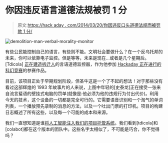 # 你因违反语言道德法规被罚 1 分

> 原文:[https://hack aday . com/2014/03/20/你因违反口头道德法规而被罚款 1 分/](https://hackaday.com/2014/03/20/you-are-fined-1-credit-for-a-violation-of-the-verbal-morality-statute/)

![demolition-man-verbal-morality-monitor](../Images/0ad0243654398383f98c3109c964236e.png)

有些公民能控制自己的语言，有些则不能。文明社会要做什么？在一个反乌托邦的未来，你可以依靠电子监控。但是等等，未来是现在…或者是几个星期后。[Tdicola] [正在建造拆迁人](http://hackaday.io/project/531-Demolition-Man-Verbal-Morality-Statute-Monitor)的言语道德监控器，作为他参加 [Hackaday 正在进行的科幻竞赛](http://hackaday.io/page/276)的参赛作品。

目前，该项目正处于早期规划阶段，但圣牛这是一个了不起的想法！对于那些没有看过这部辉煌的 1993 年故事片的人来说，上图中年轻的[史泰龙]正在接受一张来自流言蜚语的壁挂式电脑的罚单(就像是:他必须为他的违规行为付出代价)。利用今天的技术，这个设备的一切都是完全可行的。它需要语音识别和一个淘气的单词列表，一个播放预先录制的消息的方法，以及一个吐出门票的打印机。项目的构建日志概述了所有这些，以及每一个可能的成本和来源。

我们一直想知道是谁[将人工智能注入我们的项目托管系统](http://hackaday.com/2014/03/17/hacking-sci-fi-contest-team-requirement/)。我们看到[tdicola]和[colabot]都在这个版本的团队中。这些名字太相似了，不可能是巧合，你不觉得吗？